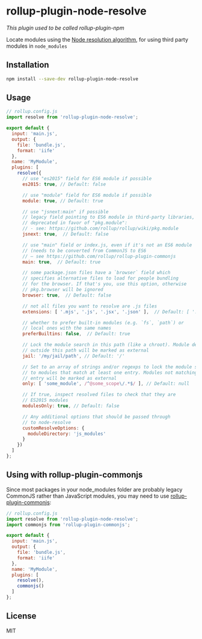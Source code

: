 # rollup-plugin-node-resolve

*This plugin used to be called rollup-plugin-npm*

Locate modules using the [Node resolution algorithm](https://nodejs.org/api/modules.html#modules_all_together), for using third party modules in `node_modules`

## Installation

```bash
npm install --save-dev rollup-plugin-node-resolve
```

## Usage

```js
// rollup.config.js
import resolve from 'rollup-plugin-node-resolve';

export default {
  input: 'main.js',
  output: {
    file: 'bundle.js',
    format: 'iife'
  },
  name: 'MyModule',
  plugins: [
    resolve({
      // use "es2015" field for ES6 module if possible
      es2015: true, // Default: false

      // use "module" field for ES6 module if possible
      module: true, // Default: true

      // use "jsnext:main" if possible
      // legacy field pointing to ES6 module in third-party libraries,
      // deprecated in favor of "pkg.module":
      // - see: https://github.com/rollup/rollup/wiki/pkg.module
      jsnext: true,  // Default: false

      // use "main" field or index.js, even if it's not an ES6 module
      // (needs to be converted from CommonJS to ES6
      // – see https://github.com/rollup/rollup-plugin-commonjs
      main: true,  // Default: true

      // some package.json files have a `browser` field which
      // specifies alternative files to load for people bundling
      // for the browser. If that's you, use this option, otherwise
      // pkg.browser will be ignored
      browser: true,  // Default: false

      // not all files you want to resolve are .js files
      extensions: [ '.mjs', '.js', '.jsx', '.json' ],  // Default: [ '.mjs', '.js', '.json', '.node' ]

      // whether to prefer built-in modules (e.g. `fs`, `path`) or
      // local ones with the same names
      preferBuiltins: false,  // Default: true

      // Lock the module search in this path (like a chroot). Module defined
      // outside this path will be marked as external
      jail: '/my/jail/path', // Default: '/'

      // Set to an array of strings and/or regexps to lock the module search
      // to modules that match at least one entry. Modules not matching any
      // entry will be marked as external
      only: [ 'some_module', /^@some_scope\/.*$/ ], // Default: null

      // If true, inspect resolved files to check that they are
      // ES2015 modules
      modulesOnly: true, // Default: false

      // Any additional options that should be passed through
      // to node-resolve
      customResolveOptions: {
        moduleDirectory: 'js_modules'
      }
    })
  ]
};
```

## Using with rollup-plugin-commonjs

Since most packages in your node_modules folder are probably legacy CommonJS rather than JavaScript modules, you may need to use [rollup-plugin-commonjs](https://github.com/rollup/rollup-plugin-commonjs):

```js
// rollup.config.js
import resolve from 'rollup-plugin-node-resolve';
import commonjs from 'rollup-plugin-commonjs';

export default {
  input: 'main.js',
  output: {
    file: 'bundle.js',
    format: 'iife'
  },
  name: 'MyModule',
  plugins: [
    resolve(),
    commonjs()
  ]
};
```


## License

MIT
